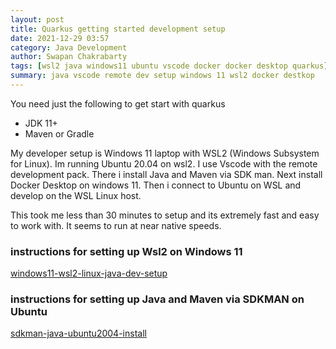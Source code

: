 ```yaml
---
layout: post
title: Quarkus getting started development setup
date: 2021-12-29 03:57
category: Java Development
author: Swapan Chakrabarty
tags: [wsl2 java windows11 ubuntu vscode docker docker desktop quarkus]
summary: java vscode remote dev setup windows 11 wsl2 docker destkop
---   
```


You need just the following to get start with quarkus

* JDK 11+
* Maven or Gradle
  

My developer setup is Windows 11 laptop with WSL2 (Windows Subsystem for Linux). Im running Ubuntu 20.04 on wsl2.  I use Vscode with the remote development pack. There i install Java and Maven via SDK man. Next install Docker Desktop on windows 11. Then i connect to Ubuntu on WSL and develop on the WSL Linux host. 

This took me less than 30 minutes to setup and its extremely fast and easy to work with.  It seems to run at near native speeds. 

### instructions for setting up Wsl2 on Windows 11

[windows11-wsl2-linux-java-dev-setup](https://datahawklab.com/java%20development/2021/12/28/windows11-wsl2-linux-java-dev-setup/)

### instructions for setting up Java and Maven via SDKMAN on Ubuntu 

[sdkman-java-ubuntu2004-install](https://datahawklab.com/java%20development/2021/11/23/sdkman-java-ubuntu2004-install/)